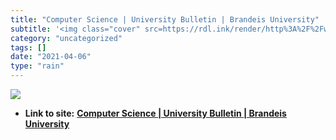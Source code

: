 ```yaml
---
title: "Computer Science | University Bulletin | Brandeis University"
subtitle: '<img class="cover" src=https://rdl.ink/render/http%3A%2F%2Fwww.brandeis.edu%2Fregistrar%2Fbulletin%2...'
category: "uncategorized"
tags: []
date: "2021-04-06"
type: "rain"
---
```

<img class="cover" src=https://rdl.ink/render/http%3A%2F%2Fwww.brandeis.edu%2Fregistrar%2Fbulletin%2Fprovisional%2Fcourses%2Fsubjects%2F1400.html>


* **Link to site:** **[Computer Science | University Bulletin | Brandeis University](http://www.brandeis.edu/registrar/bulletin/provisional/courses/subjects/1400.html)**